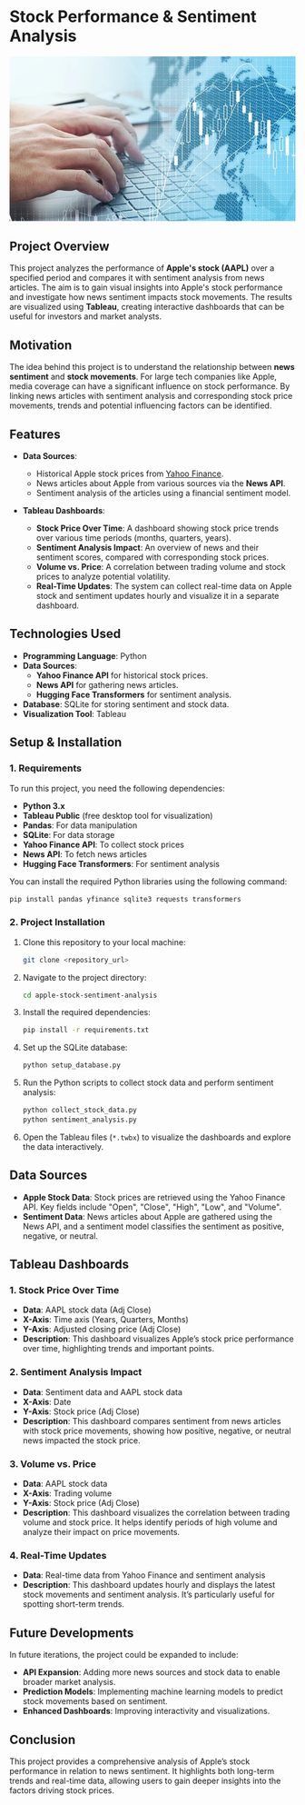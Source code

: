 
# Stock Performance & Sentiment Analysis
![Apple Stock and Sentiment Analysis](https://github.com/Futuroent/Stock_Market_2024/blob/main/captrader_markttechnik_trade_3.jpeg)


## Project Overview

This project analyzes the performance of **Apple's stock (AAPL)** over a specified period and compares it with sentiment analysis from news articles. The aim is to gain visual insights into Apple's stock performance and investigate how news sentiment impacts stock movements. The results are visualized using **Tableau**, creating interactive dashboards that can be useful for investors and market analysts.

## Motivation

The idea behind this project is to understand the relationship between **news sentiment** and **stock movements**. For large tech companies like Apple, media coverage can have a significant influence on stock performance. By linking news articles with sentiment analysis and corresponding stock price movements, trends and potential influencing factors can be identified.

## Features

- **Data Sources**:
  - Historical Apple stock prices from [Yahoo Finance](https://finance.yahoo.com).
  - News articles about Apple from various sources via the **News API**.
  - Sentiment analysis of the articles using a financial sentiment model.

- **Tableau Dashboards**:
  - **Stock Price Over Time**: A dashboard showing stock price trends over various time periods (months, quarters, years).
  - **Sentiment Analysis Impact**: An overview of news and their sentiment scores, compared with corresponding stock prices.
  - **Volume vs. Price**: A correlation between trading volume and stock prices to analyze potential volatility.
  - **Real-Time Updates**: The system can collect real-time data on Apple stock and sentiment updates hourly and visualize it in a separate dashboard.

## Technologies Used

- **Programming Language**: Python
- **Data Sources**: 
  - **Yahoo Finance API** for historical stock prices.
  - **News API** for gathering news articles.
  - **Hugging Face Transformers** for sentiment analysis.
- **Database**: SQLite for storing sentiment and stock data.
- **Visualization Tool**: Tableau

## Setup & Installation

### 1. Requirements

To run this project, you need the following dependencies:
- **Python 3.x**
- **Tableau Public** (free desktop tool for visualization)
- **Pandas**: For data manipulation
- **SQLite**: For data storage
- **Yahoo Finance API**: To collect stock prices
- **News API**: To fetch news articles
- **Hugging Face Transformers**: For sentiment analysis

You can install the required Python libraries using the following command:

```bash
pip install pandas yfinance sqlite3 requests transformers
```

### 2. Project Installation

1. Clone this repository to your local machine:

   ```bash
   git clone <repository_url>
   ```

2. Navigate to the project directory:

   ```bash
   cd apple-stock-sentiment-analysis
   ```

3. Install the required dependencies:

   ```bash
   pip install -r requirements.txt
   ```

4. Set up the SQLite database:

   ```bash
   python setup_database.py
   ```

5. Run the Python scripts to collect stock data and perform sentiment analysis:

   ```bash
   python collect_stock_data.py
   python sentiment_analysis.py
   ```

6. Open the Tableau files (`*.twbx`) to visualize the dashboards and explore the data interactively.

## Data Sources

- **Apple Stock Data**: Stock prices are retrieved using the Yahoo Finance API. Key fields include "Open", "Close", "High", "Low", and "Volume".
- **Sentiment Data**: News articles about Apple are gathered using the News API, and a sentiment model classifies the sentiment as positive, negative, or neutral.

## Tableau Dashboards

### 1. **Stock Price Over Time**
   - **Data**: AAPL stock data (Adj Close)
   - **X-Axis**: Time axis (Years, Quarters, Months)
   - **Y-Axis**: Adjusted closing price (Adj Close)
   - **Description**: This dashboard visualizes Apple’s stock price performance over time, highlighting trends and important points.

### 2. **Sentiment Analysis Impact**
   - **Data**: Sentiment data and AAPL stock data
   - **X-Axis**: Date
   - **Y-Axis**: Stock price (Adj Close)
   - **Description**: This dashboard compares sentiment from news articles with stock price movements, showing how positive, negative, or neutral news impacted the stock price.

### 3. **Volume vs. Price**
   - **Data**: AAPL stock data
   - **X-Axis**: Trading volume
   - **Y-Axis**: Stock price (Adj Close)
   - **Description**: This dashboard visualizes the correlation between trading volume and stock price. It helps identify periods of high volume and analyze their impact on price movements.

### 4. **Real-Time Updates**
   - **Data**: Real-time data from Yahoo Finance and sentiment analysis
   - **Description**: This dashboard updates hourly and displays the latest stock movements and sentiment analysis. It’s particularly useful for spotting short-term trends.

## Future Developments

In future iterations, the project could be expanded to include:
- **API Expansion**: Adding more news sources and stock data to enable broader market analysis.
- **Prediction Models**: Implementing machine learning models to predict stock movements based on sentiment.
- **Enhanced Dashboards**: Improving interactivity and visualizations.

## Conclusion

This project provides a comprehensive analysis of Apple’s stock performance in relation to news sentiment. It highlights both long-term trends and real-time data, allowing users to gain deeper insights into the factors driving stock prices.
